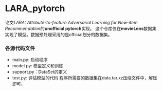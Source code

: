 # LARA_pytorch
论文*LARA: Attribute-to-feature Adversarial Learning for New-item Recommendation*的**unofficial pytorch**实现。
这个仓库仅在**movieLens**数据集实现了模型。数据预处理采用的是official划分的数据集。
### 各源代码文件
* main.py: 启动程序
* model.py: 模型定义和训练
* support.py：DataSet的定义
* test.py: 评估模型的代码
程序所需要的数据集在data.tar.xz压缩文件中，解压即可。
